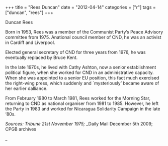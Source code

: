 +++
title = "Rees Duncan"
date = "2012-04-14"
categories = ["r"]
tags = ["duncan", "rees"]
+++

Duncan Rees

Born in 1953, Rees was a member of the Communist Party’s Peace Advisory committee from 1975. Anational council member of CND, he was an activist in Cardiff and Liverpool.

Elected general secretary of CND for three years from 1976, he was eventually replaced by Bruce Kent.

In the late 1970s, he lived with Cathy Ashton, now a senior establishment political figure, when she worked for CND in an administrative capacity. When she was appointed to a senior EU position, this fact much exercised the right-wing press, which suddenly and \`mysteriously’ became aware of her earlier dalliance.  

From February 1980 to March 1981, Rees worked for the Morning Star, returning to CND as national organiser from 1981 to 1985. However, he left the Party in 1983 and worked for Nicaragua Solidarity Campaign in the late ‘80s.

_Sources: Tribune_ _21st November 1975;_ _Daily Mail December 5th 2009; CPGB archives  
  
  
_
